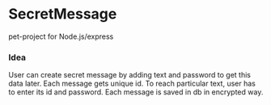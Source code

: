 # SecretMessage
pet-project for Node.js/express

### Idea
User can create secret message by adding text and password to get this data later. Each message gets unique id. To reach particular text, user has to enter its id and password. Each message is saved in db in encrypted way.
